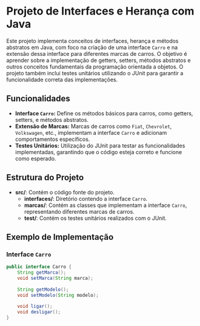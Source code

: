 # Projeto de Interfaces e Herança com Java

Este projeto implementa conceitos de interfaces, herança e métodos abstratos em Java, com foco na criação de uma interface `Carro` e na extensão dessa interface para diferentes marcas de carros. O objetivo é aprender sobre a implementação de getters, setters, métodos abstratos e outros conceitos fundamentais da programação orientada a objetos. O projeto também inclui testes unitários utilizando o JUnit para garantir a funcionalidade correta das implementações.

## Funcionalidades

- **Interface `Carro`:** Define os métodos básicos para carros, como getters, setters, e métodos abstratos.
- **Extensão de Marcas:** Marcas de carros como `Fiat`, `Chevrolet`, `Volkswagen`, etc., implementam a interface `Carro` e adicionam comportamentos específicos.
- **Testes Unitários:** Utilização do JUnit para testar as funcionalidades implementadas, garantindo que o código esteja correto e funcione como esperado.

## Estrutura do Projeto

- **src/**: Contém o código fonte do projeto.
  - **interfaces/**: Diretório contendo a interface `Carro`.
  - **marcas/**: Contém as classes que implementam a interface `Carro`, representando diferentes marcas de carros.
  - **test/**: Contém os testes unitários realizados com o JUnit.
  
## Exemplo de Implementação

### Interface `Carro`

```java
public interface Carro {
    String getMarca();
    void setMarca(String marca);
    
    String getModelo();
    void setModelo(String modelo);
    
    void ligar();
    void desligar();
}
